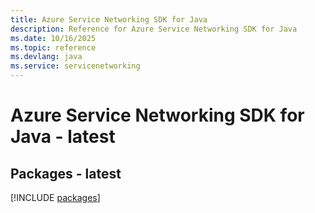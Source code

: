 ```yaml
---
title: Azure Service Networking SDK for Java
description: Reference for Azure Service Networking SDK for Java
ms.date: 10/16/2025
ms.topic: reference
ms.devlang: java
ms.service: servicenetworking
---
```

# Azure Service Networking SDK for Java - latest
## Packages - latest
[!INCLUDE [packages](service-networking-index.md)]